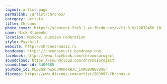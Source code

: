 ```yaml
---
layout: artist-page
permalink: /artist/chronos/
category: artists
title: Chronos
photo_cover: https://scontent-fra3-1.xx.fbcdn.net/v/t1.0-9/12670456_10153514548428237_2321832387671281020_n.jpg?oh=b28f31763daa2124102e6f80acce7bea&oe=5981FE7A
name: Nick Klimenko
location: Moscow, Russian Federation
style: Psychill
website: http://chronos-music.ru
bandcamp: https://chronosmusic.bandcamp.com
facebook: https://www.facebook.com/chronosproject
soundcloud: https://soundcloud.com/chronosproject
soundcloud-id: 3400685
youtube_id: PLp2GaPnw5O3MAmokB3C_1XRG8QNGVBmur
discogs: https://www.discogs.com/artist/503097-Chronos-4
---
```

